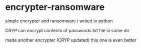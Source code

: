 # encrypter-ransomware
simple encrypter and ransomware i writed in python

CRYP can encrypt contents of passwords.txt file in same dir

made another encrypter (CRYP updated) this one is even better
